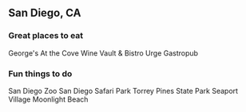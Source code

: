 ## San Diego, CA

### Great places to eat
George's At the Cove
Wine Vault & Bistro
Urge Gastropub

### Fun things to do
San Diego Zoo
San Diego Safari Park
Torrey Pines State Park
Seaport Village
Moonlight Beach
